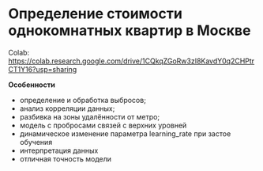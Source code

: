 # Определение стоимости однокомнатных квартир в Москве

Colab: https://colab.research.google.com/drive/1CQkqZGoRw3zI8KavdY0q2CHPtrCT1Y16?usp=sharing

**Особенности**

* определение и обработка выбросов;
* анализ корреляции данных;
* разбивка на зоны удалённости от метро;
* модель с пробросами связей с верхних уровней
* динамическое изменение параметра learning_rate при застое обучения
* интерпретация данных
* отличная точность модели
 

